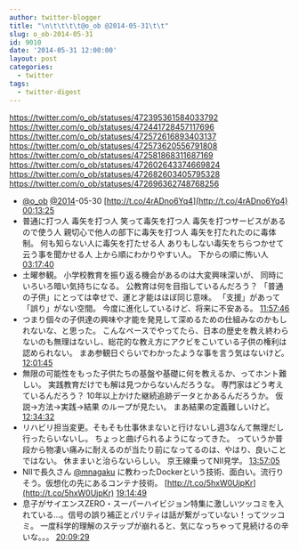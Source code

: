 ```yaml
---
author: twitter-blogger
title: "\n\t\t\t\t@o_ob @2014-05-31\t\t"
slug: o_ob-2014-05-31
id: 9010
date: '2014-05-31 12:00:00'
layout: post
categories:
  - twitter
tags:
  - twitter-digest
---
```


https://twitter.com/o_ob/statuses/472395361584033792 https://twitter.com/o_ob/statuses/472441728457117696 https://twitter.com/o_ob/statuses/472572616893403137 https://twitter.com/o_ob/statuses/472573620556791808 https://twitter.com/o_ob/statuses/472581868311687169 https://twitter.com/o_ob/statuses/472602643374669824 https://twitter.com/o_ob/statuses/472682603405795328 https://twitter.com/o_ob/statuses/472696362748768256  

*   [@o_ob](https://twitter.com/o_ob) [@2014](https://twitter.com/2014)-05-30 [http://t.co/4rADno6Yq4](http://t.co/4rADno6Yq4) [00:13:25](https://twitter.com/o_ob/statuses/472395361584033792)
*   普通に打つ人 毒矢を打つ人 笑って毒矢を打つ人 毒矢を打つサービスがあるので使う人 親切心で他人の部下に毒矢を打つ人 毒矢を打たれたのに毒体制。 何も知らない人に毒矢を打たせる人 ありもしない毒矢をちらつかせて云う事を聞かせる人 上から順にわかりやすい人。 下からの順に怖い人 [03:17:40](https://twitter.com/o_ob/statuses/472441728457117696)
*   土曜参観。 小学校教育を振り返る機会があるのは大変興味深いが、 同時にいろいろ暗い気持ちになる。 公教育は何を目指しているんだろう？ 「普通の子供」にとっては幸せで、運と才能はほぼ同じ意味。 「支援」があって「誤り」がない空間。 今度に進化しているけど、将来に不安ある。 [11:57:46](https://twitter.com/o_ob/statuses/472572616893403137)
*   つまり個々の子供達の興味や才能を発見して深めるための仕組みなのかもしれないな、と思った。 こんなペースでやってたら、日本の歴史を教え終わらないのも無理はないし、総花的な教え方にアクビをこいている子供の権利は認められない。 まあ参観日ぐらいでわかったような事を言う気はないけど。 [12:01:45](https://twitter.com/o_ob/statuses/472573620556791808)
*   無限の可能性をもった子供たちの基盤や基礎に何を教えるか、ってホント難しい。 実践教育だけでも解は見つからないんだろうな。 専門家はどう考えているんだろう？ 10年以上かけた継続追跡データとかあるんだろうか。 仮説→方法→実践→結果 のループが見たい。 まあ結果の定義難しいけど。 [12:34:32](https://twitter.com/o_ob/statuses/472581868311687169)
*   リハビリ担当変更。そもそも仕事休まないと行けないし週3なんて無理だし行ったらいないし。 ちょっと曲げられるようになってきた。 っていうか普段から物凄い痛みに耐えるのが当たり前になってるのは、やはり、良いことではない。 休ままいと治らないらしい。 京王線乗ってNII見学。 [13:57:05](https://twitter.com/o_ob/statuses/472602643374669824)
*   NIIで長久さん [@mnagaku](https://twitter.com/mnagaku) に教わったDockerという技術、面白い。流行りそう。仮想化の先にあるコンテナ技術。 [http://t.co/5hxW0UjpKr](http://t.co/5hxW0UjpKr) [19:14:49](https://twitter.com/o_ob/statuses/472682603405795328)
*   息子がサイエンスZERO・スーパーハイビジョン特集に激しいツッコミを入れている...。信号の誤り補正とパリティは話が繋がっていない！ってツッコミ。 一度科学的理解のステップが崩れると、気になっちゃって見続けるの辛いな。。。 [20:09:29](https://twitter.com/o_ob/statuses/472696362748768256)